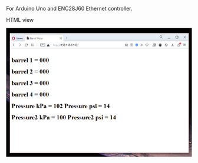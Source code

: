 For Arduino Uno and ENC28J60 Ethernet controller.




HTML view


![alt text](Screenshot_8.png "HTML view")
